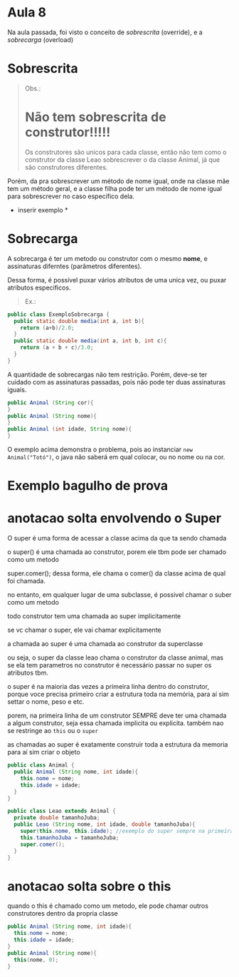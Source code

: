 # Aula 8

Na aula passada, foi visto o conceito de _sobrescrita_ (override), e a _sobrecarga_ (overload)

# Sobrescrita

> Obs.: <h1>Não tem sobrescrita de construtor!!!!!</h1> Os construtores são unicos para cada classe, então não tem como o construtor da classe Leao sobrescrever o da classe Animal, já que são construtores diferentes.

Porém, da pra sobrescrever um método de nome igual, onde na classe mãe tem um método geral, e a classe filha pode ter um método de nome igual para sobrescrever no caso específico dela.

* inserir exemplo *



# Sobrecarga

A sobrecarga é ter um metodo ou construtor com o mesmo **nome**, e assinaturas diferntes (parâmetros diferentes).

Dessa forma, é possível puxar vários atributos de uma unica vez, ou puxar atributos especificos.

> Ex.:

```java
public class ExemploSobrecarga {
  public static double media(int a, int b){
    return (a+b)/2.0;
  }
  public static double media(int a, int b, int c){
    return (a + b + c)/3.0;
  }
}
```

A quantidade de sobrecargas não tem restrição. Porém, deve-se ter cuidado com as assinaturas passadas, pois não pode ter duas assinaturas iguais.

```java
public Animal (String cor){
}
public Animal (String nome){
}
public Animal (int idade, String nome){
}
```

O exemplo acima demonstra o problema, pois ao instanciar `new Animal("Totó")`, o java não saberá em qual colocar, ou no nome ou na cor.

# Exemplo bagulho de prova


# anotacao solta envolvendo o Super

O super é uma forma de acessar a classe acima da que ta sendo chamada

o super() é uma chamada ao construtor, porem ele tbm pode ser chamado como um metodo

super.comer(); dessa forma, ele chama o comer() da classe acima de qual foi chamada.

no entanto, em qualquer lugar de uma subclasse, é possivel chamar o suber como um metodo

todo construtor tem uma chamada ao super implicitamente

se vc chamar o super, ele vai chamar explicitamente

a chamada ao super é uma chamada ao construtor da superclasse

ou seja, o super da classe leao chama o construtor da classe animal, mas se ela tem parametros no construtor é necessário passar no super os atributos tbm.

o super é na maioria das vezes a primeira linha dentro do construtor, porque voce precisa primeiro criar a estrutura toda na memória, para aí sim settar o nome, peso e etc.

porem, na primeira linha de um construtor SEMPRE deve ter uma chamada a algum construtor, seja essa chamada implicita ou explicita. também nao se restringe ao `this` ou o `super`

as chamadas ao super é exatamente construir toda a estrutura da memoria para aí sim criar o objeto

```java
public class Animal {
  public Animal (String nome, int idade){
    this.nome = nome;
    this.idade = idade;
  }
}

public class Leao extends Animal {
  private double tamanhoJuba;
  public Leao (String nome, int idade, double tamanhoJuba){
    super(this.nome, this.idade); //exemplo do super sempre na primeira linha do construtor
    this.tamanhoJuba = tamanhoJuba;
    super.comer();
  }
}
```

# anotacao solta sobre o this

quando o this é chamado como um metodo, ele pode chamar outros construtores dentro da propria classe

```java
public Animal (String nome, int idade){
  this.nome = nome;
  this.idade = idade;
}
public Animal (String nome){
  this(nome, 0);
}

```

